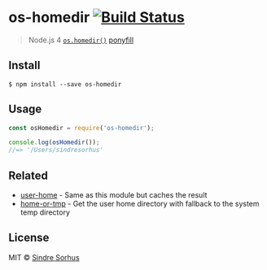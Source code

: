 # os-homedir [![Build Status](https://travis-ci.org/sindresorhus/os-homedir.svg?branch=master)](https://travis-ci.org/sindresorhus/os-homedir)

> Node.js 4 [`os.homedir()`](https://nodejs.org/api/os.html#os_os_homedir) [ponyfill](https://ponyfill.com)

## Install

```
$ npm install --save os-homedir
```

## Usage

```js
const osHomedir = require('os-homedir');

console.log(osHomedir());
//=> '/Users/sindresorhus'
```

## Related

- [user-home](https://github.com/sindresorhus/user-home) - Same as this module but caches the result
- [home-or-tmp](https://github.com/sindresorhus/home-or-tmp) - Get the user home directory with fallback to the system
  temp directory

## License

MIT © [Sindre Sorhus](https://sindresorhus.com)
